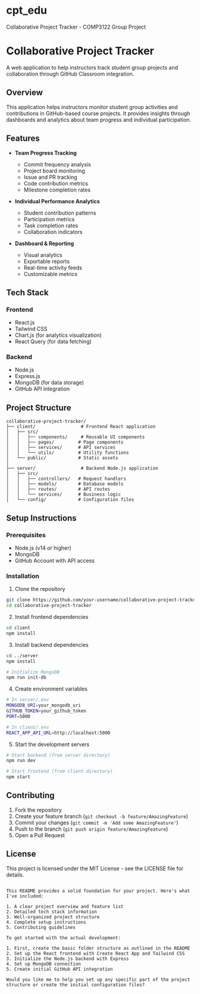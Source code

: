 # cpt_edu
Collaborative Project Tracker - COMP3122 Group Project 
# Collaborative Project Tracker

A web application to help instructors track student group projects and collaboration through GitHub Classroom integration.

## Overview

This application helps instructors monitor student group activities and contributions in GitHub-based course projects. It provides insights through dashboards and analytics about team progress and individual participation.

## Features

- **Team Progress Tracking**
  - Commit frequency analysis
  - Project board monitoring
  - Issue and PR tracking
  - Code contribution metrics
  - Milestone completion rates

- **Individual Performance Analytics**
  - Student contribution patterns
  - Participation metrics
  - Task completion rates
  - Collaboration indicators

- **Dashboard & Reporting**
  - Visual analytics
  - Exportable reports
  - Real-time activity feeds
  - Customizable metrics

## Tech Stack

### Frontend
- React.js
- Tailwind CSS
- Chart.js (for analytics visualization)
- React Query (for data fetching)

### Backend
- Node.js
- Express.js
- MongoDB (for data storage)
- GitHub API integration

## Project Structure

```
collaborative-project-tracker/
├── client/                 # Frontend React application
│   ├── src/
│   │   ├── components/     # Reusable UI components
│   │   ├── pages/         # Page components
│   │   ├── services/      # API services
│   │   └── utils/         # Utility functions
│   └── public/            # Static assets
│
├── server/                 # Backend Node.js application
│   ├── src/
│   │   ├── controllers/   # Request handlers
│   │   ├── models/        # Database models
│   │   ├── routes/        # API routes
│   │   └── services/      # Business logic
│   └── config/            # Configuration files
```

## Setup Instructions

### Prerequisites
- Node.js (v14 or higher)
- MongoDB
- GitHub Account with API access

### Installation

1. Clone the repository
```bash
git clone https://github.com/your-username/collaborative-project-tracker.git
cd collaborative-project-tracker
```

2. Install frontend dependencies
```bash
cd client
npm install
```

3. Install backend dependencies
```bash
cd ../server
npm install

# Initialize MongoDB
npm run init-db
```

4. Create environment variables
```bash
# In server/.env
MONGODB_URI=your_mongodb_uri
GITHUB_TOKEN=your_github_token
PORT=5000

# In client/.env
REACT_APP_API_URL=http://localhost:5000
```

5. Start the development servers
```bash
# Start backend (from server directory)
npm run dev

# Start frontend (from client directory)
npm start
```

## Contributing

1. Fork the repository
2. Create your feature branch (`git checkout -b feature/AmazingFeature`)
3. Commit your changes (`git commit -m 'Add some AmazingFeature'`)
4. Push to the branch (`git push origin feature/AmazingFeature`)
5. Open a Pull Request

## License

This project is licensed under the MIT License - see the LICENSE file for details.
```

This README provides a solid foundation for your project. Here's what I've included:

1. A clear project overview and feature list
2. Detailed tech stack information
3. Well-organized project structure
4. Complete setup instructions
5. Contributing guidelines

To get started with the actual development:

1. First, create the basic folder structure as outlined in the README
2. Set up the React frontend with Create React App and Tailwind CSS
3. Initialize the Node.js backend with Express
4. Set up MongoDB connection
5. Create initial GitHub API integration

Would you like me to help you set up any specific part of the project structure or create the initial configuration files?
